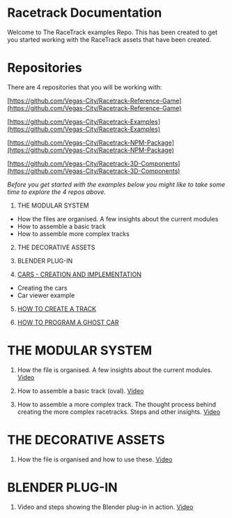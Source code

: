 # **Racetrack Documentation**

Welcome to The RaceTrack examples Repo. This has been created to get you started working with the RaceTrack assets that have been created.

# Repositories

There are 4 repositories that you will be working with:

[https://github.com/Vegas-City/Racetrack-Reference-Game](https://github.com/Vegas-City/Racetrack-Reference-Game)

[https://github.com/Vegas-City/Racetrack-Examples](https://github.com/Vegas-City/Racetrack-Examples)

[https://github.com/Vegas-City/Racetrack-NPM-Package](https://github.com/Vegas-City/Racetrack-NPM-Package)

[https://github.com/Vegas-City/Racetrack-3D-Components](https://github.com/Vegas-City/Racetrack-3D-Components)

*Before you get started with the examples below you might like to take some time to explore the 4 repos above.*

 

 

1. THE MODULAR SYSTEM
 - How the files are organised. A few insights about the current modules
 - How to assemble a basic track   
 - How to assemble more complex tracks

2.  THE DECORATIVE ASSETS  
    
3.  BLENDER PLUG-IN 
    
4.  [CARS - CREATION AND IMPLEMENTATION](CarExample/README.md)

 - Creating the cars 
 - Car viewer example

5.  [HOW TO CREATE A TRACK](TrackExample/README.md)

6.  [HOW TO PROGRAM A GHOST CAR](GhostCarExample/README.md)






# **THE MODULAR SYSTEM**
1.  How the file is organised. A few insights about the current modules. [Video](https://youtu.be/lLAlD7-Ft-A)

2.  How to assemble a basic track (oval). [Video](https://youtu.be/RVSId7pSYSc)

3. How to assemble a more complex track. The thought process behind creating the more complex racetracks. Steps and other insights. [Video](https://drive.google.com/file/d/14SmzbO6a5zIK9aWMWhnbpDVEbK9Kf5jF/view?usp=drive_link)

# **THE DECORATIVE ASSETS**
1. How the file is organised and how to use these. [Video](https://drive.google.com/file/d/1mRo8CrWoPkZzSphSdUggq7y0c55Bs1gp/view?usp=drive_link)

# **BLENDER PLUG-IN**
1. Video and steps showing the Blender plug-in in action. [Video](https://youtu.be/LqnAAB6wnDM)